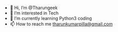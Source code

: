 - 👋 Hi, I’m @Tharungeek
- 👀 I’m interested in Tech
- 🌱 I’m currently learning Python3 coding 
- 📫 How to reach me tharunkumarpilla@gmail.com 

<!---
Tharungeek/Tharungeek is a ✨ special ✨ repository because its `README.md` (this file) appears on your GitHub profile.
You can click the Preview link to take a look at your changes.
--->
